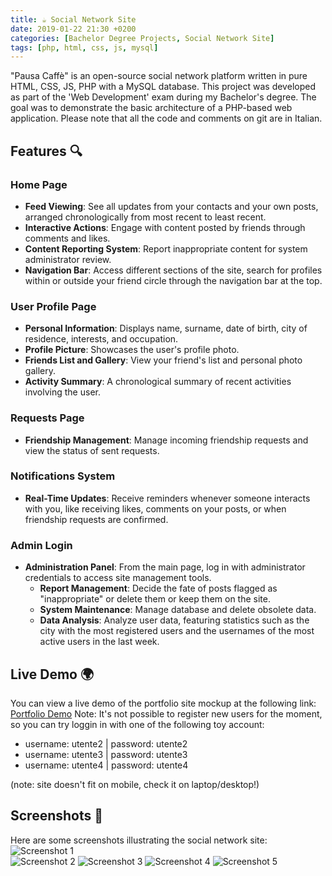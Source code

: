 ```yaml
---
title: ☕️ Social Network Site
date: 2019-01-22 21:30 +0200
categories: [Bachelor Degree Projects, Social Network Site]
tags: [php, html, css, js, mysql]
---
```

"Pausa Caffè" is an open-source social network platform written in pure HTML, CSS, JS, PHP with a MySQL database. This project was developed as part of the 'Web Development' exam during my Bachelor's degree. The goal was to demonstrate the basic architecture of a PHP-based web application. Please note that all the code and comments on git are in Italian.

## Features 🔍

### Home Page
- **Feed Viewing**: See all updates from your contacts and your own posts, arranged chronologically from most recent to least recent.
- **Interactive Actions**: Engage with content posted by friends through comments and likes.
- **Content Reporting System**: Report inappropriate content for system administrator review.
- **Navigation Bar**: Access different sections of the site, search for profiles within or outside your friend circle through the navigation bar at the top.

### User Profile Page
- **Personal Information**: Displays name, surname, date of birth, city of residence, interests, and occupation.
- **Profile Picture**: Showcases the user's profile photo.
- **Friends List and Gallery**: View your friend's list and personal photo gallery.
- **Activity Summary**: A chronological summary of recent activities involving the user.

### Requests Page
- **Friendship Management**: Manage incoming friendship requests and view the status of sent requests.

### Notifications System
- **Real-Time Updates**: Receive reminders whenever someone interacts with you, like receiving likes, comments on your posts, or when friendship requests are confirmed.

### Admin Login
- **Administration Panel**: From the main page, log in with administrator credentials to access site management tools.
  - **Report Management**: Decide the fate of posts flagged as "inappropriate" or delete them or keep them on the site.
  - **System Maintenance**: Manage database and delete obsolete data.
  - **Data Analysis**: Analyze user data, featuring statistics such as the city with the most registered users and the usernames of the most active users in the last week.

## Live Demo 🌍
You can view a live demo of the portfolio site mockup at the following link:
[Portfolio Demo](https://pausacaffesocial.altervista.org/index.php) 
Note: It's not possible to register new users for the moment, so you can try loggin in with one of the following toy account:
* username: utente2 | password: utente2
* username: utente3 | password: utente3 
* username: utente4 | password: utente4

(note: site doesn't fit on mobile, check it on laptop/desktop!) 

## Screenshots 📸
Here are some screenshots illustrating the social network site:
![Screenshot 1](https://camo.githubusercontent.com/ce0e6a51964cc10d826bfb9c225173c5c2354b50cfcd5c023dd28e5441780170/68747470733a2f2f692e6962622e636f2f567659717157352f7061757361312e706e67)  
![Screenshot 2](https://camo.githubusercontent.com/331ff2351d93cfddcdbfedf439047d28cd9eab068ad94f10c6003ba1bd54cf59/68747470733a2f2f692e6962622e636f2f666b44713439662f7061757361322e706e67)
![Screenshot 3](https://camo.githubusercontent.com/150f77b9f5052ee9040940f446c4cfb3534d3d6fe7bedfc25ac004093619fcac/68747470733a2f2f692e6962622e636f2f39774a523877532f7061757361332e706e67)
![Screenshot 4](https://camo.githubusercontent.com/e155b5bdb70f232e443eb794fcb6a21becd197c7e866380f57534d76ffaaa55b/68747470733a2f2f692e6962622e636f2f714a4d325953512f7061757361342e706e67)
![Screenshot 5](https://camo.githubusercontent.com/18755367448de2ff18d4bebc435021af08544b9180b8fe844e93706be9b09235/68747470733a2f2f692e6962622e636f2f37474e714d465a2f7061757361352e706e67)